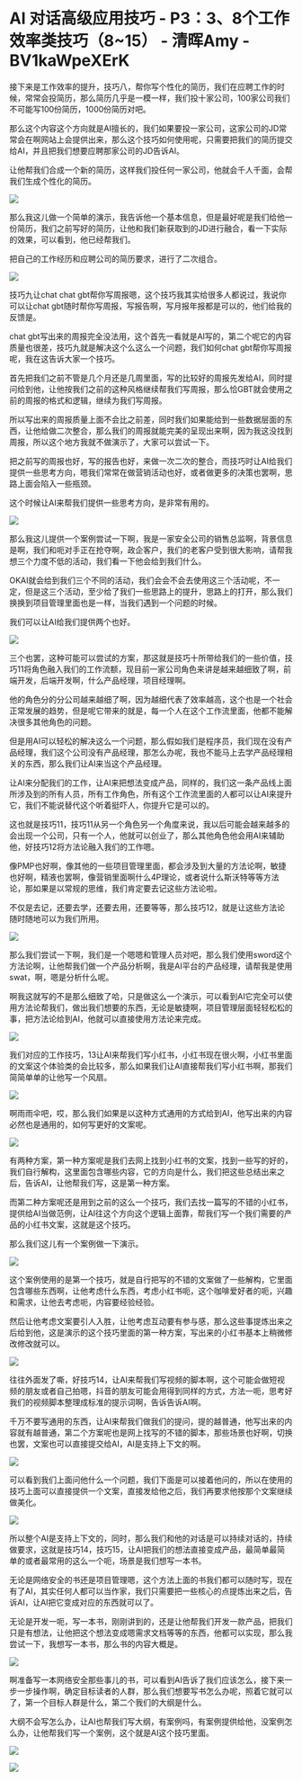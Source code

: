 # AI 对话高级应用技巧 - P3：3、8个工作效率类技巧（8~15） - 清晖Amy - BV1kaWpeXErK

接下来是工作效率的提升，技巧八，帮你写个性化的简历，我们在应聘工作的时候，常常会投简历，那么简历几乎是一模一样，我们投十家公司，100家公司我们不可能写100份简历，1000份简历对吧。

那么这个内容这个方向就是AI擅长的，我们如果要投一家公司，这家公司的JD常常会在啊网站上会提供出来，那么这个技巧如何使用呢，只需要把我们的简历提交给AI，并且把我们想要应聘那家公司的JD告诉AI。

让他帮我们合成一个新的简历，这样我们投任何一家公司，他就会千人千面，会帮我们生成个性化的简历。

![](img/57a6457b6c1015440757a16bd8f4082b_1.png)

那么我这儿做一个简单的演示，我告诉他一个基本信息，但是最好呢是我们给他一份简历，我们之前写好的简历，让他和我们新获取到的JD进行融合，看一下实际的效果，可以看到，他已经帮我们。

把自己的工作经历和应聘公司的简历要求，进行了二次组合。

![](img/57a6457b6c1015440757a16bd8f4082b_3.png)

技巧九让chat chat gbt帮你写周报嗯，这个技巧我其实给很多人都说过，我说你可以让chat gbt随时帮你写周报，写报告啊，写月报年报都是可以的，他们给我的反馈是。

chat gbt写出来的周报完全没法用，这个首先一看就是AI写的，第二个呢它的内容质量也很差，技巧九就是解决这个么这么一个问题，我们如何chat gbt帮你写周报呢，我在这告诉大家一个技巧。

首先把我们之前不管是几个月还是几周里面，写的比较好的周报先发给AI，同时提问给到他，让他按我们之前的这种风格继续帮我们写周报，那么恰GBT就会使用之前的周报的格式和逻辑，继续为我们写周报。

所以写出来的周报质量上面不会比之前差，同时我们如果能给到一些数据层面的东西，让他给做二次整合，那么我们的周报就能完美的呈现出来啊，因为我这没找到周报，所以这个地方我就不做演示了，大家可以尝试一下。

把之前写的周报也好，写的报告也好，来做一次二次的整合，而技巧时让AI给我们提供一些思考方向，嗯我们常常在做营销活动也好，或者做更多的决策也罢啊，思路上面会陷入一些瓶颈。

这个时候让AI来帮我们提供一些思考方向，是非常有用的。

![](img/57a6457b6c1015440757a16bd8f4082b_5.png)

那么我这儿提供一个案例尝试一下啊，我是一家安全公司的销售总监啊，背景信息是啊，我们和呃对手正在抢夺啊，政企客户，我们的老客户受到很大影响，请帮我想三个力度不低的活动，我们看一下他会给到我们什么。

OKAI就会给到我们三个不同的活动，我们会会不会去使用这三个活动呢，不一定，但是这三个活动，至少给了我们一些思路上的提升，思路上的打开，那么我们换换到项目管理里面也是一样，当我们遇到一个问题的时候。

我们可以让AI给我们提供两个也好。

![](img/57a6457b6c1015440757a16bd8f4082b_7.png)

三个也罢，这种可能可以尝试的方案，那这就是技巧十所带给我们的一些价值，技巧11将角色融入我们的工作流额，现目前一家公司角色来讲是越来越细致了啊，前端开发，后端开发啊，什么产品经理，项目经理啊。

他的角色分的分公司越来越细了啊，因为越细代表了效率越高，这个也是一个社会正常发展的趋势，但是呢它带来的就是，每一个人在这个工作流里面，他都不能解决很多其他角色的问题。

但是用AI可以轻松的解决这么一个问题，那么假如我们是程序员，我们现在没有产品经理，我们这个公司没有产品经理，那怎么办呢，我也不能马上去学产品经理相关的东西，那么我们让AI来当这个产品经理。

让AI来分配我们的工作，让AI来把想法变成产品，同样的，我们这一条产品线上面所涉及到的所有人员，所有工作角色，所有这个工作流里面的人都可以让AI来提升它，我们不能说替代这个听着挺吓人，你提升它是可以的。

这也就是技巧11，技巧11从另一个角色另一个角度来说，我以后可能会越来越多的会出现一个公司，只有一个人，他就可以创业了，那么其他角色他会用AI来辅助他，好技巧12将方法论融入我们的工作嗯。

像PMP也好啊，像其他的一些项目管理里面，都会涉及到大量的方法论啊，敏捷也好啊，精液也罢啊，像营销里面啊什么4P理论，或者说什么斯沃特等等方法论，那如果是以常规的思维，我们肯定要去记这些方法论啦。

不仅是去记，还要去学，还要去用，还要等等，那么技巧12，就是让这些方法论随时随地可以为我们所用。

![](img/57a6457b6c1015440757a16bd8f4082b_9.png)

那么我们尝试一下啊，我们是一个嗯嗯和管理人员对吧，那么我们使用sword这个方法论啊，让他帮我们做一个产品分析啊，我是AI平台的产品经理，请帮我是使用swat，啊，嗯是分析什么呢。

啊我这就写的不是那么细致了哈，只是做这么一个演示，可以看到AI它完全可以使用方法论帮我们，做出我们想要的东西，无论是敏捷啊，项目管理层面轻轻松松的事，把方法论给到AI，他就可以直接使用方法论来完成。



![](img/57a6457b6c1015440757a16bd8f4082b_11.png)

我们对应的工作技巧，13让AI来帮我们写小红书，小红书现在很火啊，小红书里面的文案这个体验类的会比较多，那么如果我们让AI直接帮我们写小红书啊，那我们简简单单的让他写一个风扇。



![](img/57a6457b6c1015440757a16bd8f4082b_13.png)

啊雨雨伞吧，哎，那么我们如果是以这种方式通用的方式给到AI，他写出来的内容必然也是通用的，如何写更好的文案呢。



![](img/57a6457b6c1015440757a16bd8f4082b_15.png)

有两种方案，第一种方案呢是我们去网上找到小红书的文案，找到一些写的好的，我们自行解构，这里面包含哪些内容，它的方向是什么，我们把这些总结出来之后，告诉AI，让他帮我们写，这是第一种方案。

而第二种方案呢还是用到之前的这么一个技巧，我们去找一篇写的不错的小红书，提供给AI当做范例，让AI往这个方向这个逻辑上面靠，帮我们写一个我们需要的产品的小红书文案，这就是这个技巧。

那么我们这儿有一个案例做一下演示。

![](img/57a6457b6c1015440757a16bd8f4082b_17.png)

这个案例使用的是第一个技巧，就是自行把写的不错的文案做了一些解构，它里面包含哪些东西啊，让他考虑什么东西，考虑小红书呃，这个咖啡爱好者的呃，兴趣和需求，让他去考虑呃，内容要经验经验。

然后让他考虑文案要引人入胜，让他考虑互动要有参与感，那么这些事提炼出来之后给到他，这是演示的这个技巧里面的第一种方案，写出来的小红书基本上稍微修改修改就可以。



![](img/57a6457b6c1015440757a16bd8f4082b_19.png)

往往外面发了嘶，好技巧14，让AI来帮我们写视频的脚本啊，这个可能会做短视频的朋友或者自己拍嗯，抖音的朋友可能会用得到同样的方式，方法一呃，思考好我们的视频脚本整理成标准的提示词啊，告诉告诉AI啊。

千万不要写通用的东西，让AI来帮我们做我们的提问，提的越普通，他写出来的内容就有越普通，第二个方案呢也是网上找写的不错的脚本，那些场景也好啊，切换也罢，文案也可以直接提交给AI，AI是支持上下文的啊。



![](img/57a6457b6c1015440757a16bd8f4082b_21.png)

可以看到我们上面问他什么一个问题，我们下面是可以接着他问的，所以在使用的技巧上面可以直接提供一个文案，直接发给他之后，我们再要求他按那个文案继续做美化。



![](img/57a6457b6c1015440757a16bd8f4082b_23.png)

所以整个AI是支持上下文的，同时，那么我们和他的对话是可以持续对话的，持续做要求，这就是技巧14，技巧15，让AI把我们的想法直接变成产品，最简单最简单的或者最常用的这么一个呃，场景是我们想写一本书。

无论是网络安全的书还是项目管理嗯，这个方法上面的书我们都可以随时写，现在有了AI，其实任何人都可以当作家，我们只需要把一些核心的点提炼出来之后，告诉AI，让AI把它变成对应的东西就可以了。

无论是开发一呃，写一本书，刚刚讲到的，还是让他帮我们开发一款产品，把我们只是有想法，让他把这个想法变成嗯需求文档等等的东西，他都可以实现，那么我尝试一下，我想写一本书，那么书的内容大概是。



![](img/57a6457b6c1015440757a16bd8f4082b_25.png)

啊准备写一本网络安全那些事儿的书，可以看到AI告诉了我们应该怎么，接下来一步一步操作啊，确定目标读者的人群，那么我们想要写书怎么办呢，照着它就可以了，第一个目标人群是什么，第二个我们的大纲是什么。

大纲不会写怎么办，让AI也帮我们写大纲，有案例吗，有案例提供给他，没案例怎么办，让他帮我们写一个案例，这个就是AI这个技巧里面。



![](img/57a6457b6c1015440757a16bd8f4082b_27.png)

![](img/57a6457b6c1015440757a16bd8f4082b_28.png)
